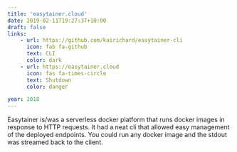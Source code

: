 ```yaml
---
title: 'easytainer.cloud'
date: 2019-02-11T19:27:37+10:00
draft: false
links:
    - url: https://github.com/kairichard/easytainer-cli
      icon: fab fa-github
      text: CLI
      color: dark
    - url: https://easytainer.cloud
      icon: fas fa-times-circle
      text: Shutdown
      color: danger

year: 2018
---
```


Easytainer is/was a serverless docker platform that runs docker images in response to HTTP requests.
It had a neat cli that allowed easy management of the deployed endpoints. You could run any docker image and the stdout was streamed back to the client.